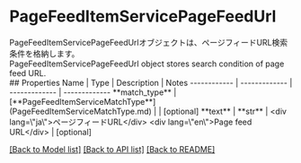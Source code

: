 # PageFeedItemServicePageFeedUrl

<div lang=\"ja\">PageFeedItemServicePageFeedUrlオブジェクトは、ページフィードURL検索条件を格納します。</div> <div lang=\"en\">PageFeedItemServicePageFeedUrl object stores search condition of page feed URL.</div> 
## Properties
Name | Type | Description | Notes
------------ | ------------- | ------------- | -------------
**match_type** | [**PageFeedItemServiceMatchType**](PageFeedItemServiceMatchType.md) |  | [optional] 
**text** | **str** | &lt;div lang&#x3D;\&quot;ja\&quot;&gt;ページフィードURL&lt;/div&gt; &lt;div lang&#x3D;\&quot;en\&quot;&gt;Page feed URL&lt;/div&gt;  | [optional] 

[[Back to Model list]](../README.md#documentation-for-models) [[Back to API list]](../README.md#documentation-for-api-endpoints) [[Back to README]](../README.md)



